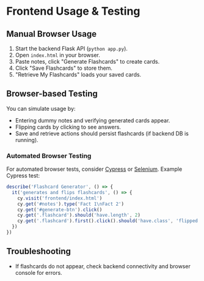 # Frontend Usage & Testing

## Manual Browser Usage

1. Start the backend Flask API (`python app.py`).
2. Open `index.html` in your browser.
3. Paste notes, click "Generate Flashcards" to create cards.
4. Click "Save Flashcards" to store them.
5. "Retrieve My Flashcards" loads your saved cards.

## Browser-based Testing

You can simulate usage by:
- Entering dummy notes and verifying generated cards appear.
- Flipping cards by clicking to see answers.
- Save and retrieve actions should persist flashcards (if backend DB is running).

### Automated Browser Testing

For automated browser tests, consider [Cypress](https://www.cypress.io/) or [Selenium](https://www.selenium.dev/).
Example Cypress test:

```javascript
describe('Flashcard Generator', () => {
  it('generates and flips flashcards', () => {
    cy.visit('frontend/index.html')
    cy.get('#notes').type('Fact 1\nFact 2')
    cy.get('#generate-btn').click()
    cy.get('.flashcard').should('have.length', 2)
    cy.get('.flashcard').first().click().should('have.class', 'flipped')
  })
})
```

## Troubleshooting

- If flashcards do not appear, check backend connectivity and browser console for errors.